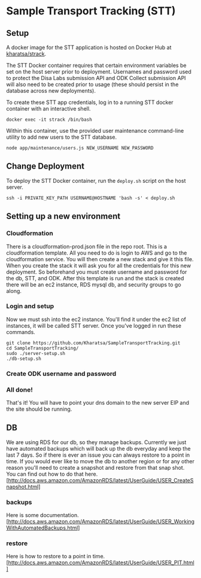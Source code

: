 # Sample Transport Tracking (STT)

## Setup
A docker image for the STT application is hosted on Docker Hub at [kharatsa/strack](https://hub.docker.com/r/kharatsa/strack/).

The STT Docker container requires that certain environment variables be set on the host server prior to deployment. Usernames and password used to protect the Disa Labs submission API and ODK Collect submission API will also need to be created prior to usage (these should persist in the database across new deployments).

To create these STT app credentials, log in to a running STT docker container with an interactive shell.

    docker exec -it strack /bin/bash

Within this container, use the provided user maintenance command-line utility to add new users to the STT database.

    node app/maintenance/users.js NEW_USERNAME NEW_PASSWORD

## Change Deployment
To deploy the STT Docker container, run the `deploy.sh` script on the host server.

    ssh -i PRIVATE_KEY_PATH USERNAME@HOSTNAME 'bash -s' < deploy.sh

## Setting up a new environment

### Cloudformation
There is a cloudformation-prod.json file in the repo root.  This is a cloudformation template.  All you need to do is login to AWS and go to the cloudformation service.  You will then create a new stack and give it this file.  When you create the stack it will ask you for all the credentials for this new deployment.  So beforehand you must create username and password for the db, STT, and ODK.  After this template is run and the stack is created there will be an ec2 instance, RDS mysql db, and security groups to go along.

### Login and setup
Now we must ssh into the ec2 instance.  You'll find it under the ec2 list of instances, it will be called STT server.  Once you've logged in run these commands.
```
git clone https://github.com/Kharatsa/SampleTransportTracking.git
cd SampleTransportTracking/
sudo ./server-setup.sh
./db-setup.sh
```

### Create ODK username and password

### All done!
That's it!  You will have to point your dns domain to the new server EIP and the site should be running. 

## DB
We are using RDS for our db, so they manage backups.  Currently we just have automated backups which will back up the db everyday and keep the last 7 days.  So if there is ever an issue you can always restore to a point in time.  If you would ever like to move the db to another region or for any other reason you'll need to create a snapshot and restore from that snap shot.  You can find out how to do that here.[http://docs.aws.amazon.com/AmazonRDS/latest/UserGuide/USER_CreateSnapshot.html]
### backups
Here is some documentation.  [http://docs.aws.amazon.com/AmazonRDS/latest/UserGuide/USER_WorkingWithAutomatedBackups.html]
### restore
Here is how to restore to a point in time.
[http://docs.aws.amazon.com/AmazonRDS/latest/UserGuide/USER_PIT.html]

